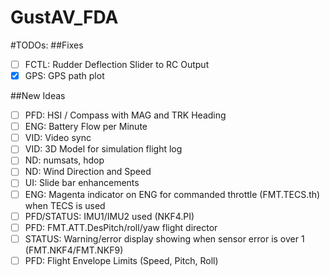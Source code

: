 # GustAV_FDA
#TODOs:
##Fixes
- [ ] FCTL: Rudder Deflection Slider to RC Output  
- [x] GPS: GPS path plot

##New Ideas

- [ ] PFD: HSI / Compass with MAG and TRK Heading  
- [ ] ENG: Battery Flow per Minute  
- [ ] VID: Video sync
- [ ] VID: 3D Model for simulation flight log
- [ ] ND: numsats, hdop
- [ ] ND: Wind Direction and Speed
- [ ] UI: Slide bar enhancements
- [ ] ENG: Magenta indicator on ENG for commanded throttle (FMT.TECS.th) when TECS is used
- [ ] PFD/STATUS: IMU1/IMU2 used  (NKF4.PI)
- [ ] PFD: FMT.ATT.DesPitch/roll/yaw flight director
- [ ] STATUS: Warning/error display showing when sensor error is over 1 (FMT.NKF4/FMT.NKF9)
- [ ] PFD: Flight Envelope Limits (Speed, Pitch, Roll)
